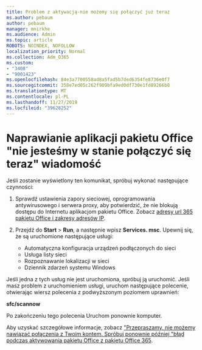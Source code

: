 ```yaml
---
title: Problem z aktywacją-nie możemy się połączyć już teraz
ms.author: pebaum
author: pebaum
manager: mnirkhe
ms.audience: Admin
ms.topic: article
ROBOTS: NOINDEX, NOFOLLOW
localization_priority: Normal
ms.collection: Adm_O365
ms.custom:
- "3408"
- "9001423"
ms.openlocfilehash: 84e3a7700558ad8a5fad5b7ded6354fe8736e0f7
ms.sourcegitcommit: 358e7ed05c262f909bfa9ed0df730e1fd89266b8
ms.translationtype: MT
ms.contentlocale: pl-PL
ms.lasthandoff: 11/27/2019
ms.locfileid: "39628252"
---
```

# <a name="fixing-the-office-apps-we-are-unable-to-connect-right-now-message"></a>Naprawianie aplikacji pakietu Office "nie jesteśmy w stanie połączyć się teraz" wiadomość

Jeśli zostanie wyświetlony ten komunikat, spróbuj wykonać następujące czynności:

1. Sprawdź ustawienia zapory sieciowej, oprogramowania antywirusowego i serwera proxy, aby potwierdzić, że nie blokują dostępu do Internetu aplikacjom pakietu Office. Zobacz [adresy url 365 pakietu Office i zakresy adresów IP](https://docs.microsoft.com/office365/enterprise/urls-and-ip-address-ranges).

2. Przejdź do **Start** > **Run**, a następnie wpisz **Services. msc**. Upewnij się, że są uruchomione następujące usługi:
    - Automatyczna konfiguracja urządzeń podłączonych do sieci
    - Usługa listy sieci
    - Rozpoznawanie lokalizacji w sieci
    - Dziennik zdarzeń systemu Windows

Jeśli jedna z tych usług nie jest uruchomiona, spróbuj ją uruchomić. Jeśli masz problem z uruchomieniem usługi, uruchom następujące polecenie, otwierając wiersz polecenia z podwyższonym poziomem uprawnień:

**sfc/scannow**

Po zakończeniu tego polecenia Uruchom ponownie komputer.

Aby uzyskać szczegółowe informacje, zobacz ["Przepraszamy, nie możemy nawiązać połączenia z Twoim kontem. Spróbuj ponownie później "błąd podczas aktywowania pakietu Office z pakietu Office 365](https://docs.microsoft.com/office/troubleshoot/activation-installation/issue-when-activate-office-from-office-365).